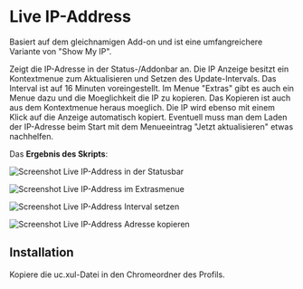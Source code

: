 # Live IP-Address
Basiert auf dem gleichnamigen Add-on und ist eine umfangreichere Variante von "Show My IP".

Zeigt die IP-Adresse in der Status-/Addonbar an. Die IP Anzeige besitzt ein Kontextmenue zum Aktualisieren und 
Setzen des Update-Intervals. Das Interval ist auf 16 Minuten voreingestellt. Im Menue "Extras" gibt es auch ein Menue dazu 
und die Moeglichkeit die IP zu kopieren. Das Kopieren ist auch aus dem Kontextmenue heraus moeglich. Die IP wird ebenso mit 
einem Klick auf die Anzeige automatisch kopiert. Eventuell muss man dem Laden der IP-Adresse beim Start mit dem Menueeintrag 
"Jetzt aktualisieren" etwas nachhelfen.

Das **Ergebnis des Skripts**:

![Screenshot Live IP-Address in der Statusbar](https://github.com/ardiman/userChrome.js/raw/master/liveipaddress/scr_liveipaddress_statusbar.png)

![Screenshot Live IP-Address im Extrasmenue](https://github.com/ardiman/userChrome.js/raw/master/liveipaddress/scr_liveipaddress_extras.png)

![Screenshot Live IP-Address Interval setzen](https://github.com/ardiman/userChrome.js/raw/master/liveipaddress/scr_liveipaddress_intervalsetzen.png)

![Screenshot Live IP-Address Adresse kopieren](https://github.com/ardiman/userChrome.js/raw/master/liveipaddress/scr_liveipaddress_kopieren.png)

## Installation
Kopiere die uc.xul-Datei in den Chromeordner des Profils.

